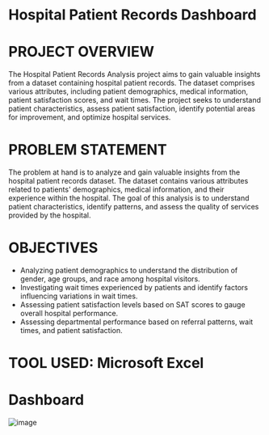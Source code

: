 # Hospital Patient Records Dashboard 

# PROJECT OVERVIEW
The Hospital Patient Records Analysis project aims to gain valuable insights from a dataset containing hospital patient records. The dataset comprises various attributes, including patient demographics, medical information, patient satisfaction scores, and wait times. The project seeks to understand patient characteristics, assess patient satisfaction, identify potential areas for improvement, and optimize hospital services.

# PROBLEM STATEMENT
The problem at hand is to analyze and gain valuable insights from the hospital patient records dataset. The dataset contains various attributes related to patients' demographics, medical information, and their experience within the hospital. The goal of this analysis is to understand patient characteristics, identify patterns, and assess the quality of services provided by the hospital.

# OBJECTIVES
- Analyzing patient demographics to understand the distribution of gender, age groups, and race among hospital visitors.
- Investigating wait times experienced by patients and identify factors influencing variations in wait times.
- Assessing patient satisfaction levels based on SAT scores to gauge overall hospital performance.
- Assessing departmental performance based on referral patterns, wait times, and patient satisfaction.

# TOOL USED: Microsoft Excel

# Dashboard
![image](https://github.com/Ariyo1105/Hospital-Patient-Records-Analysis-project/assets/146656101/3fed21b5-3bd0-4b60-b178-bd99dea4623f)

